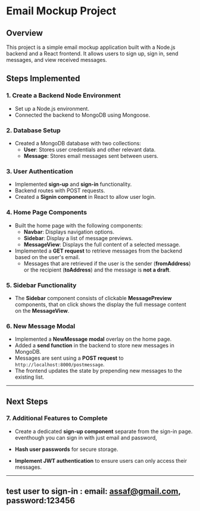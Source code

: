 # Email Mockup Project

## Overview
This project is a simple email mockup application built with a Node.js backend and a React frontend. It allows users to sign up, sign in, send messages, and view received messages.

## Steps Implemented

### 1. Create a Backend Node Environment
- Set up a Node.js environment.
- Connected the backend to MongoDB using Mongoose.

### 2. Database Setup
- Created a MongoDB database with two collections:
  - **User**: Stores user credentials and other relevant data.
  - **Message**: Stores email messages sent between users.

### 3. User Authentication
- Implemented **sign-up** and **sign-in** functionality.
- Backend routes with POST requests.
- Created a **Signin component** in React to allow user login.

### 4. Home Page Components
- Built the home page with the following components:
  - **Navbar**: Displays navigation options.
  - **Sidebar**: Display a list of message previews.
  - **MessageView**: Displays the full content of a selected message.
- Implemented a **GET request** to retrieve messages from the backend based on the user's email.
  - Messages that are retrieved if the user is the sender (**fromAddress**) 
  or the recipient (**toAddress**) and the message is **not a draft**.

### 5. Sidebar Functionality
- The **Sidebar** component consists of clickable **MessagePreview** components, that on click shows the display the full message content on the **MessageView**.

### 6. New Message Modal
- Implemented a **NewMessage modal** overlay on the home page.
- Added a **send function** in the backend to store new messages in MongoDB.
- Messages are sent using a **POST request** to `http://localhost:8000/postmessage`.
- The frontend updates the state by prepending new messages to the existing list.

---


## Next Steps



### 7. Additional Features to Complete

- Create a dedicated **sign-up component** separate from the sign-in page.
eventhough you can sign in with just email and password, 

- **Hash user passwords** for secure storage.
- **Implement JWT authentication** to ensure users can only access their messages.

---

## test user to sign-in : email: assaf@gmail.com, password:123456